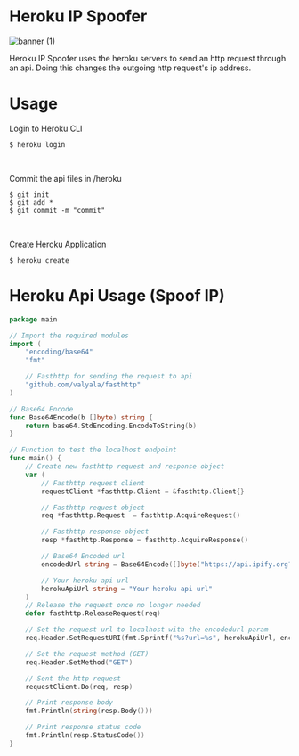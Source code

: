 
# Heroku IP Spoofer
![banner (1)](https://user-images.githubusercontent.com/75189508/184053445-5a1aa9d0-f4d9-4462-b9f2-b480e79413f5.png)

Heroku IP Spoofer uses the heroku servers to send an http request through an api. Doing this changes the outgoing http request's ip address.
<br>

# Usage
Login to Heroku CLI
```
$ heroku login
```

<br>

Commit the api files in /heroku
```
$ git init
$ git add *
$ git commit -m "commit"
```

<br>

Create Heroku Application
```
$ heroku create
```

# Heroku Api Usage (Spoof IP)
```go
package main

// Import the required modules
import (
	"encoding/base64"
	"fmt"

	// Fasthttp for sending the request to api
	"github.com/valyala/fasthttp"
)

// Base64 Encode
func Base64Encode(b []byte) string {
	return base64.StdEncoding.EncodeToString(b)
}

// Function to test the localhost endpoint
func main() {
	// Create new fasthttp request and response object
	var (
		// Fasthttp request client
		requestClient *fasthttp.Client = &fasthttp.Client{}

		// Fasthttp request object
		req *fasthttp.Request  = fasthttp.AcquireRequest()

		// Fasthttp response object
		resp *fasthttp.Response = fasthttp.AcquireResponse()

		// Base64 Encoded url
		encodedUrl string = Base64Encode([]byte("https://api.ipify.org?format=json"))

		// Your heroku api url
		herokuApiUrl string = "Your heroku api url"
	)
	// Release the request once no longer needed
	defer fasthttp.ReleaseRequest(req)

	// Set the request url to localhost with the encodedurl param
	req.Header.SetRequestURI(fmt.Sprintf("%s?url=%s", herokuApiUrl, encodedUrl))

	// Set the request method (GET)
	req.Header.SetMethod("GET")

	// Sent the http request
	requestClient.Do(req, resp)

	// Print response body
	fmt.Println(string(resp.Body()))

	// Print response status code
	fmt.Println(resp.StatusCode())
}
```
